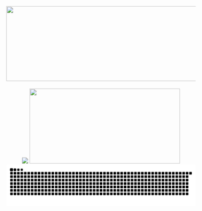 

<div align="center">
  <img src="https://i.imgur.com/F12Xlup.png" width="600" height="200">
</div> 

<br>

<div align="center">
 <img src="https://github-readme-stats.vercel.app/api/top-langs/?username=Giovanalucia&theme=material-palenight&show_icons=true&hide_border=false&layout=compact"/>
 <img src="https://github-readme-stats.vercel.app/api?username=Giovanalucia&theme=material-palenight&show_icons=true&hide_border=false&count_private=true" width="400" height="200"/>
</div>

<picture>
  <source media="(prefers-color-scheme: dark)" srcset="https://raw.githubusercontent.com/Giovanalucia/Giovanalucia/output/github-contribution-grid-snake-dark.svg">
  <img alt="github contribution grid snake animation" src="https://raw.githubusercontent.com/Giovanalucia/Giovanalucia/output/github-contribution-grid-snake.svg">
</picture>
